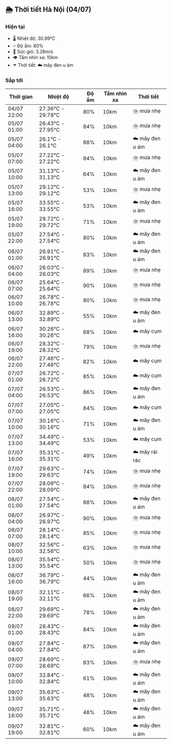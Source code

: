 ## 🌦️ Thời tiết Hà Nội (04/07)

### Hiện tại

- 🌡️ Nhiệt độ: 30.99℃
- 💦 Độ ẩm: 80%
- 💨 Sức gió: 3.28m/s
- 👁️ Tầm nhìn xa: 10km
- ☂️ Thời tiết: ☁️ mây đen u ám

### Sắp tới

| Thời gian | Nhiệt độ | Độ ẩm | Tầm nhìn xa | Thời tiết |
| --- | --- | --- | --- | --- |
| 04/07 22:00 | 27.36℃ - 29.78℃ | 80% | 10km | ⛈️ mưa nhẹ |
| 05/07 01:00 | 26.43℃ - 27.95℃ | 84% | 10km | ⛈️ mưa nhẹ |
| 05/07 04:00 | 26.1℃ - 26.1℃ | 88% | 10km | ☁️ mây đen u ám |
| 05/07 07:00 | 27.22℃ - 27.22℃ | 84% | 10km | ⛈️ mưa nhẹ |
| 05/07 10:00 | 31.13℃ - 31.13℃ | 64% | 10km | ☁️ mây đen u ám |
| 05/07 13:00 | 29.12℃ - 29.12℃ | 53% | 10km | ⛈️ mưa nhẹ |
| 05/07 16:00 | 33.55℃ - 33.55℃ | 53% | 10km | ☁️ mây đen u ám |
| 05/07 19:00 | 29.72℃ - 29.72℃ | 71% | 10km | ⛈️ mưa nhẹ |
| 05/07 22:00 | 27.54℃ - 27.54℃ | 80% | 10km | ☁️ mây đen u ám |
| 06/07 01:00 | 26.91℃ - 26.91℃ | 83% | 10km | ☁️ mây đen u ám |
| 06/07 04:00 | 26.03℃ - 26.03℃ | 89% | 10km | ⛈️ mưa nhẹ |
| 06/07 07:00 | 25.64℃ - 25.64℃ | 90% | 10km | ⛈️ mưa nhẹ |
| 06/07 10:00 | 26.78℃ - 26.78℃ | 80% | 10km | ⛈️ mưa nhẹ |
| 06/07 13:00 | 32.89℃ - 32.89℃ | 55% | 10km | ☁️ mây đen u ám |
| 06/07 16:00 | 30.26℃ - 30.26℃ | 68% | 10km | ☁️ mây cụm |
| 06/07 19:00 | 28.32℃ - 28.32℃ | 79% | 10km | ⛈️ mưa nhẹ |
| 06/07 22:00 | 27.46℃ - 27.46℃ | 82% | 10km | ☁️ mây cụm |
| 07/07 01:00 | 26.72℃ - 26.72℃ | 85% | 10km | ☁️ mây cụm |
| 07/07 04:00 | 26.53℃ - 26.53℃ | 86% | 10km | ☁️ mây đen u ám |
| 07/07 07:00 | 27.05℃ - 27.05℃ | 84% | 10km | ☁️ mây cụm |
| 07/07 10:00 | 30.16℃ - 30.16℃ | 71% | 10km | ☁️ mây đen u ám |
| 07/07 13:00 | 34.49℃ - 34.49℃ | 53% | 10km | ☁️ mây cụm |
| 07/07 16:00 | 35.31℃ - 35.31℃ | 49% | 10km | ☁️ mây rải rác |
| 07/07 19:00 | 29.63℃ - 29.63℃ | 74% | 10km | ⛈️ mưa nhẹ |
| 07/07 22:00 | 28.09℃ - 28.09℃ | 84% | 10km | ⛈️ mưa nhẹ |
| 08/07 01:00 | 27.54℃ - 27.54℃ | 88% | 10km | ☁️ mây đen u ám |
| 08/07 04:00 | 26.97℃ - 26.97℃ | 90% | 10km | ⛈️ mưa nhẹ |
| 08/07 07:00 | 28.14℃ - 28.14℃ | 85% | 10km | ⛈️ mưa nhẹ |
| 08/07 10:00 | 32.56℃ - 32.56℃ | 63% | 10km | ⛈️ mưa nhẹ |
| 08/07 13:00 | 35.54℃ - 35.54℃ | 50% | 10km | ⛈️ mưa nhẹ |
| 08/07 16:00 | 36.79℃ - 36.79℃ | 44% | 10km | ☁️ mây đen u ám |
| 08/07 19:00 | 32.11℃ - 32.11℃ | 66% | 10km | ☁️ mây đen u ám |
| 08/07 22:00 | 29.69℃ - 29.69℃ | 78% | 10km | ☁️ mây đen u ám |
| 09/07 01:00 | 28.43℃ - 28.43℃ | 84% | 10km | ☁️ mây đen u ám |
| 09/07 04:00 | 27.84℃ - 27.84℃ | 87% | 10km | ☁️ mây đen u ám |
| 09/07 07:00 | 28.69℃ - 28.69℃ | 83% | 10km | ⛈️ mưa nhẹ |
| 09/07 10:00 | 32.84℃ - 32.84℃ | 61% | 10km | ☁️ mây đen u ám |
| 09/07 13:00 | 35.63℃ - 35.63℃ | 48% | 10km | ☁️ mây đen u ám |
| 09/07 16:00 | 35.71℃ - 35.71℃ | 48% | 10km | ☁️ mây đen u ám |
| 09/07 19:00 | 32.81℃ - 32.81℃ | 60% | 10km | ☁️ mây đen u ám |
